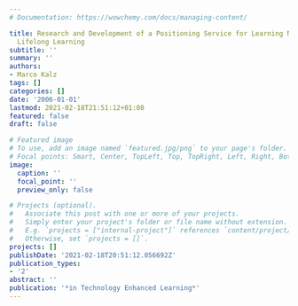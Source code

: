 ```yaml
---
# Documentation: https://wowchemy.com/docs/managing-content/

title: Research and Development of a Positioning Service for Learning Networks for
  Lifelong Learning
subtitle: ''
summary: ''
authors:
- Marco Kalz
tags: []
categories: []
date: '2006-01-01'
lastmod: 2021-02-18T21:51:12+01:00
featured: false
draft: false

# Featured image
# To use, add an image named `featured.jpg/png` to your page's folder.
# Focal points: Smart, Center, TopLeft, Top, TopRight, Left, Right, BottomLeft, Bottom, BottomRight.
image:
  caption: ''
  focal_point: ''
  preview_only: false

# Projects (optional).
#   Associate this post with one or more of your projects.
#   Simply enter your project's folder or file name without extension.
#   E.g. `projects = ["internal-project"]` references `content/project/deep-learning/index.md`.
#   Otherwise, set `projects = []`.
projects: []
publishDate: '2021-02-18T20:51:12.056692Z'
publication_types:
- '2'
abstract: ''
publication: '*in Technology Enhanced Learning*'
---
```

